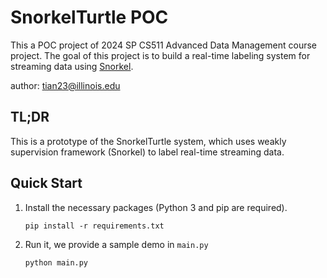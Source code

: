 # SnorkelTurtle POC

This a POC project of 2024 SP CS511 Advanced Data Management course project. The goal of this project is to build a real-time labeling system for streaming data using [Snorkel](https://www.snorkel.org/).

author: [tian23@illinois.edu](mailto:tian23@illinois.edu)

## TL;DR
This is a prototype of the SnorkelTurtle system, which uses weakly supervision framework (Snorkel) to label real-time streaming data.

## Quick Start
1. Install the necessary packages (Python 3 and pip are required).

    ```
    pip install -r requirements.txt
    ```

2. Run it, we provide a sample demo in `main.py`
    ```
    python main.py
    ```